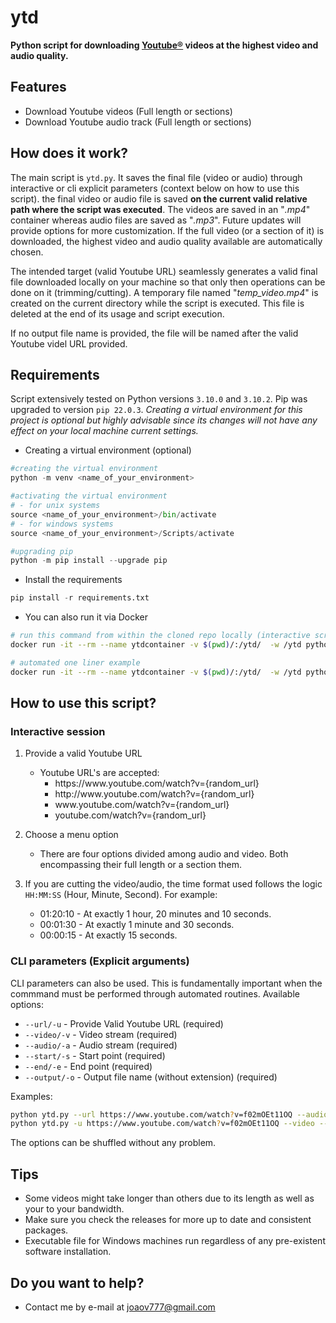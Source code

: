 # ytd

**Python script for downloading <u>[Youtube®](https://youtube.com)</u> videos at the highest video and audio quality.** 

## Features

- Download Youtube videos (Full length or sections)
- Download Youtube audio track (Full length or sections)

## How does it work?

The main script is `ytd.py`. It saves the final file (video or audio) through interactive or cli explicit parameters (context below on how to use this script). the final video or audio file is saved **on the current valid relative path where the script was executed**. The videos are saved in an "*.mp4*" container whereas audio files are saved as "*.mp3*". Future updates will provide options for more customization. If the full video (or a section of it) is downloaded, the highest video and audio quality available are automatically chosen.

The intended target (valid Youtube URL) seamlessly generates a valid final file downloaded locally on your machine so that only then operations can be done on it (trimming/cutting). A temporary file named "*temp_video.mp4*" is created on the current directory while the script is executed. This file is deleted at the end of its usage and script execution.

If no output file name is provided, the file will be named after the valid Youtube videl URL provided.

## Requirements

Script extensively tested on Python versions `3.10.0` and `3.10.2`. Pip was upgraded to version `pip 22.0.3`. 
*Creating a virtual environment for this project is optional but highly advisable since its changes will not have any effect on your local machine current settings.*

- Creating a virtual environment (optional)

```python
#creating the virtual environment
python -m venv <name_of_your_environment>

#activating the virtual environment
# - for unix systems
source <name_of_your_environment>/bin/activate
# - for windows systems
source <name_of_your_environment>/Scripts/activate

#upgrading pip
python -m pip install --upgrade pip
```

- Install the requirements

```python
pip install -r requirements.txt
```

- You can also run it via Docker
```bash
# run this command from within the cloned repo locally (interactive script example)
docker run -it --rm --name ytdcontainer -v $(pwd)/:/ytd/  -w /ytd python:3.10.0 bash -c "pip install -r /ytd/requirements.txt && python /ytd/ytd.py"

# automated one liner example
docker run -it --rm --name ytdcontainer -v $(pwd)/:/ytd/  -w /ytd python:3.10.0 bash -c "pip install -r /ytd/requirements.txt && python /ytd/ytd.py --audio --url https://www.youtube.com/watch?v=An28cZyGZQI --start 00:00:20 --end 00:00:30 --output final"
```

## How to use this script?
### Interactive session

1. Provide a valid Youtube URL
   - Youtube URL's are accepted: 
     - ht<area>tps://w<area>ww.youtube.com/watch?v={random_url}
     - ht<area>tp://ww<area>w.youtube.com/watch?v={random_url}
     - w<area>ww.youtube.com/watch?v={random_url}
     - youtube.com/watch?v={random_url}
2. Choose a menu option
   - There are four options divided among audio and video. Both encompassing their full length or a section them.

3. If you are cutting the video/audio, the time format used follows the logic `HH:MM:SS` (Hour, Minute, Second). For example:

   - 01:20:10 - At exactly 1 hour, 20 minutes and 10 seconds.
   - 00:01:30 - At exactly 1 minute and 30 seconds.
   - 00:00:15 - At exactly 15 seconds.

### CLI parameters (Explicit arguments)
CLI parameters can also be used. This is fundamentally important when the commmand must be performed through automated routines. Available options:
- `--url/-u` - Provide Valid Youtube URL (required)
- `--video/-v` - Video stream (required)
- `--audio/-a` - Audio stream (required)
- `--start/-s` - Start point (required)
- `--end/-e` - End point (required)
- `--output/-o` - Output file name (without extension) (required)

Examples:
```bash
python ytd.py --url https://www.youtube.com/watch?v=f02mOEt11OQ --audio --start 00:00:10 --end 00:00:40 --output "Final file"
python ytd.py -u https://www.youtube.com/watch?v=f02mOEt11OQ --video --s 00:05:30 --end 00:10:50 -o "Middle Part"
```
The options can be shuffled without any problem. 

## Tips
- Some videos might take longer than others due to its length as well as your to your bandwidth.
- Make sure you check the releases for more up to date and consistent packages. 
- Executable file for Windows machines run regardless of any pre-existent software installation.
## Do you want to help?
- Contact me by e-mail at joaov777@gmail.com
